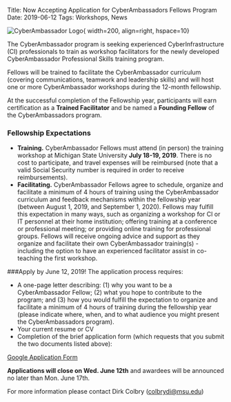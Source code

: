 Title: Now Accepting Application for CyberAmbassadors Fellows Program
Date: 2019-06-12
Tags: Workshops, News

![CyberAmbassador Logo](//colbrydi.github.io/cyberambassadors/images/cyber.png){ width=200, align=right, hspace=10}

The CyberAmbassador program is seeking experienced CyberInfrastructure (CI) professionals to train as workshop facilitators for the newly developed CyberAmbassador Professional Skills training program.

Fellows will be trained to facilitate the CyberAmbassador curriculum (covering communications, teamwork and leadership skills) and will host one or more CyberAmbassador workshops during the 12-month fellowship.

At the successful completion of the Fellowship year, participants will earn certification as a **Trained Facilitator** and be named a **Founding Fellow** of the CyberAmbassadors program.

### Fellowship Expectations
* **Training.** CyberAmbassador Fellows must attend (in person) the training workshop at Michigan State University **July 18-19, 2019**.  There is no cost to participate, and travel expenses will be reimbursed (note that a valid Social Security number is required in order to receive reimbursements).
* **Facilitating.** CyberAmbassador Fellows agree to schedule, organize and facilitate a minimum of 4 hours of training using the CyberAmbassador curriculum and feedback mechanisms within the fellowship year (between August 1, 2019, and September 1, 2020). Fellows may fulfill this expectation in many ways, such as organizing a workshop for CI or IT personnel at their home institution; offering training at a conference or professional meeting; or providing online training for professional groups. Fellows will receive ongoing advice and support as they organize and facilitate their own CyberAmbassador training(s) - including the option to have an experienced facilitator assist in co-teaching the first workshop.

###Apply by June 12, 2019!
The application process requires:

* A one-page letter describing: (1) why you want to be a CyberAmbassador Fellow; (2) what you hope to contribute to the program; and (3) how you would fulfill the expectation to organize and facilitate a minimum of 4 hours of training during the fellowship year (please indicate where, when, and to what audience you might present the CyberAmbassadors program).
* Your current resume or CV
* Completion of the brief application form (which requests that you submit the two documents listed above):

[Google Application Form](https://tinyurl.com/CyberAmbassadorFellow)

**Applications will close on Wed. June 12th** and awardees will be announced no later than Mon. June 17th.

For more information please contact Dirk Colbry (colbrydi@msu.edu)
